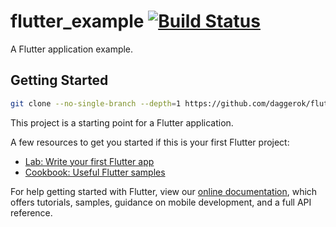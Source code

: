 # flutter_example [![Build Status](https://travis-ci.org/daggerok/flutter-example.svg?branch=master)](https://travis-ci.org/daggerok/flutter-example)
A Flutter application example.

## Getting Started

```bash
git clone --no-single-branch --depth=1 https://github.com/daggerok/flutter-example flutter_example
```

This project is a starting point for a Flutter application.

A few resources to get you started if this is your first Flutter project:

- [Lab: Write your first Flutter app](https://flutter.dev/docs/get-started/codelab)
- [Cookbook: Useful Flutter samples](https://flutter.dev/docs/cookbook)

For help getting started with Flutter, view our
[online documentation](https://flutter.dev/docs), which offers tutorials,
samples, guidance on mobile development, and a full API reference.
